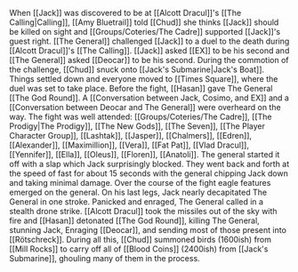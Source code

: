 When [[Jack]] was discovered to be at [[Alcott Dracul]]'s [[The Calling|Calling]], [[Amy Bluetrail]] told [[Chud]] she thinks [[Jack]] should be killed on sight and [[Groups/Coteries/The Cadre]] supported [[Jack]]'s guest right. [[The General]] challenged [[Jack]] to a duel to the death during [[Alcott Dracul]]'s [[The Calling]]. [[Jack]] asked [[EX]] to be his second and [[The General]] asked [[Deocar]] to be his second. During the commotion of the challenge, [[Chud]] snuck onto [[Jack's Submarine|Jack's Boat]]. Things settled down and everyone moved to [[Times Square]], where the duel was set to take place. Before the fight, [[Hasan]] gave The General [[The God Round]]. A [[Conversation between Jack, Cosimo, and EX]] and a [[Conversation between Deocar and The General]] were overheard on the way. The fight was well attended: [[Groups/Coteries/The Cadre]], [[The Prodigy|The Prodigy]], [[The New Gods]], [[The Seven]], [[The Player Character Group]], [[Lashtak]], [[Jasper]], [[Chalmers]], [[Edren]], [[Alexander]], [[Maximillion]], [[Vera]], [[Fat Pat]], [[Vlad Dracul]], [[Yennifer]], [[Ella]], [[Oleus]], [[Floren]], [[Anatoli]]. The general started it off with a slap which Jack surprisingly blocked. They went back and forth at the speed of fast for about 15 seconds with the general chipping Jack down and taking minimal damage. Over the course of the fight eagle features emerged on the general. On his last legs, Jack nearly decapitated The General in one stroke. Panicked and enraged, The General called in a stealth drone strike. [[Alcott Dracul]] took the missiles out of the sky with fire and [[Hasan]] detonated [[The God Round]], killing The General, stunning Jack, Enraging [[Deocar]], and sending most of those present into [[Rötschreck]]. During all this, [[Chud]] summoned birds (1600ish) from [[Mill Rocks]] to carry off all of [[Blood Coins]] (2400ish) from [[Jack's Submarine]], ghouling many of them in the process.